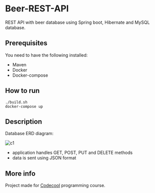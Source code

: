 # Beer-REST-API

REST API with beer database using Spring boot, Hibernate and MySQL database.

## Prerequisites

You need to have the following installed:
* Maven
* Docker
* Docker-compose

## How to run

```
./build.sh
docker-compose up
```

## Description

Database ERD diagram:

![c1](https://raw.github.com/lpelczar/Beer-REST-API-Spring/master/beer-db-diagram.png)

- application handles GET, POST, PUT and DELETE methods
- data is sent using JSON format

## More info

Project made for [Codecool](https://codecool.com/) programming course.
